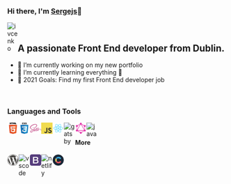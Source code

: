 ### Hi there, I'm [Sergejs][website]👋

[<img align="left" width="24px" alt="ivcenko" color="#0A66C2" src="https://cdn.jsdelivr.net/npm/simple-icons@v5/icons/linkedin.svg" />][linkedin]

<br/>

## A passionate Front End developer from Dublin.

- 🔭 I’m currently working on my new portfolio
- 🌱 I’m currently learning everything 🤣
- 🥅 2021 Goals: Find my first Front End developer job

<br/>

### Languages and Tools

[<img align="left" width="26px" alt="HTML" src="https://raw.githubusercontent.com/github/explore/80688e429a7d4ef2fca1e82350fe8e3517d3494d/topics/html/html.png" />]()
[<img align="left" width="26px" alt="css" src="https://raw.githubusercontent.com/github/explore/80688e429a7d4ef2fca1e82350fe8e3517d3494d/topics/css/css.png" />]()
[<img align="left" width="26px" alt="sass" src="https://raw.githubusercontent.com/github/explore/80688e429a7d4ef2fca1e82350fe8e3517d3494d/topics/sass/sass.png" />]()
[<img align="left" width="26px" alt="javascript" src="https://raw.githubusercontent.com/github/explore/80688e429a7d4ef2fca1e82350fe8e3517d3494d/topics/javascript/javascript.png" />]()
[<img align="left" width="26px" alt="react" src="https://raw.githubusercontent.com/github/explore/80688e429a7d4ef2fca1e82350fe8e3517d3494d/topics/react/react.png" />]()
[<img align="left" width="26px" alt="gatsby" src="https://pics.freeicons.io/uploads/icons/png/18411663001536298193-512.png" />]()
[<img align="left" width="26px" alt="graphql" src="https://raw.githubusercontent.com/github/explore/80688e429a7d4ef2fca1e82350fe8e3517d3494d/topics/graphql/graphql.png" />]()
[<img align="left" width="26px" alt="java" src="https://symbols.getvecta.com/stencil_85/11_java-vertical.66da963cb1.svg" />]()

<br/>

#### More

[<img align="left" width="26px" alt="wordpress" src="https://raw.githubusercontent.com/github/explore/80688e429a7d4ef2fca1e82350fe8e3517d3494d/topics/wordpress/wordpress.png" />]()
[<img align="left" width="26px" alt="vscode" src="https://upload.wikimedia.org/wikipedia/commons/thumb/9/9a/Visual_Studio_Code_1.35_icon.svg/1024px-Visual_Studio_Code_1.35_icon.svg.png" />]()
[<img align="left" width="26px" alt="bootstrap" src="https://raw.githubusercontent.com/github/explore/80688e429a7d4ef2fca1e82350fe8e3517d3494d/topics/bootstrap/bootstrap.png" />]()
[<img align="left" width="26px" alt="netlify" src="https://cdn.icon-icons.com/icons2/2107/PNG/128/file_type_netlify_icon_130354.png" />]()
[<img align="left" width="26px" alt="contentful" src="https://raw.githubusercontent.com/github/explore/80688e429a7d4ef2fca1e82350fe8e3517d3494d/topics/contentful/contentful.png" />]()

<br/>
<br/>

[website]: https://www.ivcenko.name
[linkedin]: https://www.linkedin.com/in/ivcenko/
